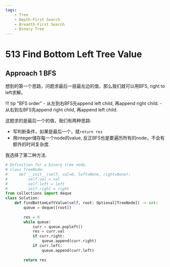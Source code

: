 ```yaml
---
tags:
    - Tree
    - Depth-First Search
    - Breadth-First Search
    - Binary Tree
---
```


# 513 Find Bottom Left Tree Value


## Approach 1 BFS

想到的第一个思路，问题求最后一层最左边的值，那么我们就可以用BFS, right to left求解。

!!! tip "BFS order"
    - 从左到右BFS先append left child, 再append right child.
    - 从右到左BFS先append right child, 再append left child.

这题求的是最后一个的值，我们有两种思路:

- 写判断条件，如果是最后一个，就`return res`
- 用integer储存每一个node的value, 反正BFS也是要遍历所有的node，不会有额外的时间复杂度.

我选择了第二种方法.

```python
# Definition for a binary tree node.
# class TreeNode:
#     def __init__(self, val=0, left=None, right=None):
#         self.val = val
#         self.left = left
#         self.right = right
from collections import deque
class Solution:
    def findBottomLeftValue(self, root: Optional[TreeNode]) -> int:
        queue = deque([root])
        
        res = 0
        while queue:
            curr = queue.popleft()
            res = curr.val
            if curr.right:
                queue.append(curr.right)
            if curr.left:
                queue.append(curr.left)
        
        return res
```